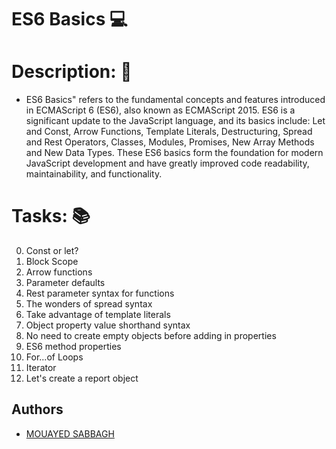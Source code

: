 # ES6 Basics 💻
# Description: 💬
- ES6 Basics" refers to the fundamental concepts and features introduced in ECMAScript 6 (ES6), also known as ECMAScript 2015. ES6 is a significant update to the JavaScript language, and its basics include: Let and Const, Arrow Functions, Template Literals, Destructuring, Spread and Rest Operators, Classes, Modules, Promises, New Array Methods and New Data Types. These ES6 basics form the foundation for modern JavaScript development and have greatly improved code readability, maintainability, and functionality.
# Tasks: 📚
0. Const or let?
1. Block Scope
2. Arrow functions
3. Parameter defaults
4. Rest parameter syntax for functions
5. The wonders of spread syntax
6. Take advantage of template literals
7. Object property value shorthand syntax
8. No need to create empty objects before adding in properties
9. ES6 method properties
10. For...of Loops
11. Iterator
12. Let's create a report object

## Authors

- [MOUAYED SABBAGH](https://github.com/MOUAYEDSB)

